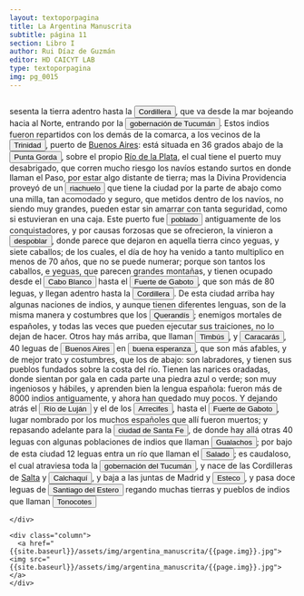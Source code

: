 ```yaml
---
layout: textoporpagina
title: La Argentina Manuscrita
subtitle: página 11
section: Libro I
author: Rui Díaz de Guzmán
editor: HD CAICYT LAB
type: textoporpagina
img: pg_0015
---
```


<div class="row">
    <div class="column">

sesenta la tierra adentro hasta la <button class="balloon" data-balloon-pos="up" data-balloon-length="large" data-balloon="Refiere a la Cordillera de los Andes.">Cordillera</button>, que va desde la mar bojeando hacia al Norte, entrando por la <a href="https://recogito.pelagios.org/document/wzqxhk0h3vpikm/part/1/edit#5e8ff581-d65a-48a8-abe9-41d09fac4393" target="_blank"><button class="balloon" data-balloon-pos="up" data-balloon-length="large" data-balloon="La gobernación de Tucumán se establece en 1563, los territorios que la integraban (las actuales provincias argentinas de Tucumán, Jujuy, Salta, Santiago del Estero y Catamarca) fueron conquistados y colonizados en la primera mitad del siglo XVI a partir de avanzadas provenientes de Asunción, Chile y Perú.">gobernación de Tucumán</button></a>. Estos indios fueron repartidos con los demás de la comarca, a los vecinos de la <a href="https://recogito.pelagios.org/document/wzqxhk0h3vpikm/part/1/edit#ae0931f9-bade-4d8a-bc13-53c77ebefff4" target="_blank"><button class="balloon" data-balloon-pos="up" data-balloon-length="large" data-balloon="Ciudad de la Trinidad fue el nombre con el que Juan de Garay restableció el asentamiento de Buenos Aires en 1580.">Trinidad</button></a>, puerto de <a href="https://recogito.pelagios.org/document/wzqxhk0h3vpikm/part/1/edit#0dc57fc2-1a6f-4e01-9448-1e787b1fdbaf" target="_blank">Buenos Aires</a>: está situada en 36 grados abajo de la <button class="balloon" data-balloon-pos="up" data-balloon-length="large" data-balloon="Falta georreferencia de este lugar">Punta Gorda</button>, sobre el propio <a href="https://recogito.pelagios.org/document/wzqxhk0h3vpikm/part/1/edit#72bd3f9f-268f-4e3b-b258-a0a77436166e" target="_blank">Río de la Plata</a>, el cual tiene el puerto muy desabrigado, que corren mucho riesgo los navíos estando surtos en donde llaman el Paso, por estar algo distante de tierra; mas la Divina Providencia proveyó de un <button class="balloon" data-balloon-pos="up" data-balloon-length="large" data-balloon="Se refiere al río Matanza-Riachuelo, que marca el actual límite sur de la ciudad de Buenos Aires">riachuelo</button> que tiene la ciudad por la parte de abajo como una milla, tan acomodado y seguro, que metidos dentro de los navíos, no siendo muy grandes, pueden estar sin amarrar con tanta seguridad, como si estuvieran en una caja. Este puerto fue <button class="balloon" data-balloon-pos="up" data-balloon-length="large" data-balloon="En 1536 Pedro de Mendoza, primer adelantado a la región, estableció el puerto de Buenos Aires sobre el Atlántico con el fin de asegurar las comunicaciones con España y Brasil. Por tanto, fue siempre referida en este primer momento como un puerto, sin el correspondiente acto de fundación que solo sería realizado décadas después por Juan de Garay en un emplazamiento levemente distinto del original.">poblado</button> antiguamente de los conquistadores, y por causas forzosas que se ofrecieron, la vinieron a <button class="balloon" data-balloon-pos="up" data-balloon-length="large" data-balloon="El puerto de Buenos Aires fue despoblado en 1541 por orden de Domingo de Irala y el veedor Alonso Cabrera, quienes deseaban concentrar toda la población blanca de la región río arriba en la próspera ciudad de Asunción. Esta orden fue objeto de intensos debates y resistencias, tanto en el momento de su ejecución como posteriormente.">despoblar</button>, donde parece que dejaron en aquella tierra cinco yeguas, y siete caballos; de los cuales, el día de hoy ha venido a tanto multiplico en menos de 70 años, que no se puede numerar; porque son tantos los caballos, e yeguas, que parecen grandes montañas, y tienen ocupado desde el <button class="balloon" data-balloon-pos="up" data-balloon-length="large" data-balloon="Se denominaba Cabo Blanco a una punta que se halla en la entrada sur del Río de la Plata, Punta Piedras.">Cabo Blanco</button> hasta el <button class="balloon" data-balloon-pos="up" data-balloon-length="large" data-balloon="Se refiere al sitio del establecimiento del fuerte de Sancti Spiritus por Sebastián Caboto en 1527, que fue destruido por un ataque de nativos en 1529. Estaba situado en la confluencia de los ríos Carcarañá y Coronda, continuó siendo un punto geográfico de referencia importante para los procesos posteriores de ocupación del espacio rioplatense. En la actualidad se ubica en el pueblo de Puerto Caboto (Santa Fe, Argentina).">Fuerte de Gaboto</button>, que son más de 80 leguas, y llegan adentro hasta la <button class="balloon" data-balloon-pos="up" data-balloon-length="large" data-balloon="Cordillera de los Andes.. Refiere a la Cordillera de los Andes.">Cordillera</button>. De esta ciudad arriba hay algunas naciones de indios, y aunque tienen diferentes lenguas, son de la misma manera y costumbres que los <button class="balloon" data-balloon-pos="up" data-balloon-length="large" data-balloon="Querandíes. Con este nombre se llamaba colectivamente a las sociedades nativas que los exploradores y colonos españoles hallaron en las del Río de la Plata, pero que en realidad circulaban por vastos espacios interiores que iban desde las pampas al norte de la Patagonia, las cierras centrales y la mesopotamia argentinas. Se mantenían aprovechando los recursos faunísticos, vegetales y líticos de estos territorios, utilizando modelos de explotación del medio muy flexibles.">Querandís</button>; enemigos mortales de españoles, y todas las veces que pueden ejecutar sus traiciones, no lo dejan de hacer. Otros hay más arriba, que llaman <button class="balloon" data-balloon-pos="up" data-balloon-length="large" data-balloon="Chaná-timbúes, habitantes nativos de las riberas del Paraná y del Uruguay y que estarían conectados con la construcción de &quot;Cerritos&quot; en estos espacios, propios de la cultura Goya-Malabrigo. Los chaná-timúes practicaban un amplio número de estrategias de explotación del medio, combinando pesca, caza, recolección y horticultura.">Timbús</button>, y <button class="balloon" data-balloon-pos="up" data-balloon-length="large" data-balloon="Se trataría de una parcialidad Chaná-Timbú.">Caracarás</button>, 40 leguas de <a href="https://recogito.pelagios.org/document/wzqxhk0h3vpikm/part/1/edit#a1beaa15-b472-4957-bc86-7dcbe7c7e326" target="_blank"><button class="balloon" data-balloon-pos="up" data-balloon-length="large" data-balloon="Refiere al Puerto de Buenos Aires">Buenos Aires</button></a> en <a href="https://recogito.pelagios.org/document/wzqxhk0h3vpikm/part/1/edit#541ad11c-331e-42c5-8667-64e52ae4585a" target="_blank"><button class="balloon" data-balloon-pos="up" data-balloon-length="large" data-balloon="Fue un asentamiento fundado en el curso del río Paraná por la armada de Pedro de Mendoza en 1536 y despoblado en el curso del año siguiente. Se ubicaría al sur del río Carcarañá.">buena esperanza</button></a>, que son más afables, y de mejor trato y costumbres, que los de abajo: son labradores, y tienen sus pueblos fundados sobre la costa del río. Tienen las narices oradadas, donde sientan por gala en cada parte una piedra azul o verde; son muy ingeniosos y hábiles, y aprenden bien la lengua española: fueron más de 8000 indios antiguamente, y ahora han quedado muy pocos. Y dejando atrás el <button class="balloon" data-balloon-pos="up" data-balloon-length="large" data-balloon="Se refiere al actual Río Luján en la Provincia de Buenos Aires.">Río de Luján</button> y el de los <a href="https://recogito.pelagios.org/document/wzqxhk0h3vpikm/part/1/edit#b8be63d8-54cb-4196-b259-14ecf44bc1ed" target="_blank"><button class="balloon" data-balloon-pos="up" data-balloon-length="large" data-balloon="Actual río Arrecifes de la provincia de Buenos Aires.">Arrecifes</button></a>, hasta el <button class="balloon" data-balloon-pos="up" data-balloon-length="large" data-balloon="Se refiere al sitio del establecimiento del fuerte de Sancti Spiritus por Sebastián Caboto en 1527, que fue destruido por un ataque de nativos en 1529. Estaba situado en la confluencia de los ríos Carcarañá y Coronda, continuó siendo un punto geográfico de referencia importante para los procesos posteriores de ocupación del espacio rioplatense. En la actualidad se ubica en el pueblo de Puerto Caboto (Santa Fe, Argentina).">Fuerte de Gaboto</button>, lugar nombrado por los muchos españoles que allí fueron muertos; y repasando adelante para la <a href="https://recogito.pelagios.org/document/wzqxhk0h3vpikm/part/1/edit#27138e6e-9b5f-450a-ab1d-2f82f21454c9" target="_blank"><button class="balloon" data-balloon-pos="up" data-balloon-length="large" data-balloon="La ciudad de Santa Fe fue fundada por Juan de Garay en 1573 un poco más al norte que la ubicación actual de la ciudad, en la localidad de Cayastá junto al río Paraná.">ciudad de Santa Fe</button></a>, de donde hay allá otras 40 leguas con algunas poblaciones de indios que llaman <button class="balloon" data-balloon-pos="up" data-balloon-length="large" data-balloon="Parcialidad káingang. Los nativos Kaigang pueden identificarse con la tradición Taquara, constructures de asentamientos bajo nivel. Eran parte del grupo lingüístico gé, son el pueblo indígena del biotipo láguido del centro-sur del Brasil que en el pasado habitó también la mesopotamia argentina, Paraguay y el norte del Uruguay en donde constituyeron el sustrato previo a la expansión guaraní.">Gualachos</button>; por bajo de esta ciudad 12 leguas entra un río que llaman el <button class="balloon" data-balloon-pos="up" data-balloon-length="large" data-balloon="Refiere al Río Salado que desemboca en el Paraná.">Salado</button>; es caudaloso, el cual atraviesa toda la <a href="https://recogito.pelagios.org/document/wzqxhk0h3vpikm/part/1/edit#93734b43-9d10-4b14-836c-abb093e6f309" target="_blank"><button class="balloon" data-balloon-pos="up" data-balloon-length="large" data-balloon="La gobernación de Tucumán se establece en 1563, los territorios que la integraban (las actuales provincias argentinas de Tucumán, Jujuy, Salta, Santiago del Estero y Catamarca) fueron conquistados y colonizados en la primera mitad del siglo XVI a partir de avanzadas provenientes de Asunción, Chile y Perú.">gobernación del Tucumán</button></a>, y nace de las Cordilleras de <a href="https://recogito.pelagios.org/document/wzqxhk0h3vpikm/part/1/edit#4fe0f1f7-4c4f-477c-b5ec-45b6a5b4b4f6" target="_blank">Salta</a> y <a href="https://recogito.pelagios.org/document/wzqxhk0h3vpikm/part/1/edit#4334b926-8561-48ae-bc0a-356b1ae800f5" target="_blank"><button class="balloon" data-balloon-pos="up" data-balloon-length="large" data-balloon="Refiera a los Valles Calchaquíes entre Salta, Tucumán y Catamarca.">Calchaquí</button></a>, y baja a las juntas de Madrid y <a href="https://recogito.pelagios.org/document/wzqxhk0h3vpikm/part/1/edit#4ed0568a-4f1f-4cf3-820d-93ef753c7118" target="_blank"><button class="balloon" data-balloon-pos="up" data-balloon-length="large" data-balloon="Diversos asentamientos españoles fundados en el sudeste de la provincia de Salta entre 1566 y finales del siglo XVII, cuando fue arrasada por un ataque de Mocovíes.">Esteco</button></a>, y pasa doce leguas de <a href="https://recogito.pelagios.org/document/wzqxhk0h3vpikm/part/1/edit#ed2f6792-b393-4097-9741-339d6280baa9" target="_blank"><button class="balloon" data-balloon-pos="up" data-balloon-length="large" data-balloon="La ciudad fue fundada en su emplazamiento actual en 1553, y desde ella salieron numerosos contingentes que ayudaron a fundar diversas ciudades en el actual territorio argentino, como  San Miguel de Tucumán, Córdoba, Salta, La Rioja, San Salvador de Jujuy y Catamarca.">Santiago del Estero</button></a> regando muchas tierras y pueblos de indios que llaman <button class="balloon" data-balloon-pos="up" data-balloon-length="large" data-balloon="Tonocotes y juríes constituirían la misma etnia, nativa de la región centro-norte de Argentina. Los Tonocotés habitaban en lo que hoy es territorio de la provincia de Santiago del Estero y constituían jefaturas con características próximas a las del área andina.">Tonocotes</button>

    </div>

    <div class="column">
      <a href="{{site.baseurl}}/assets/img/argentina_manuscrita/{{page.img}}.jpg"><img src="{{site.baseurl}}/assets/img/argentina_manuscrita/{{page.img}}.jpg"></a>
    </div>
</div>